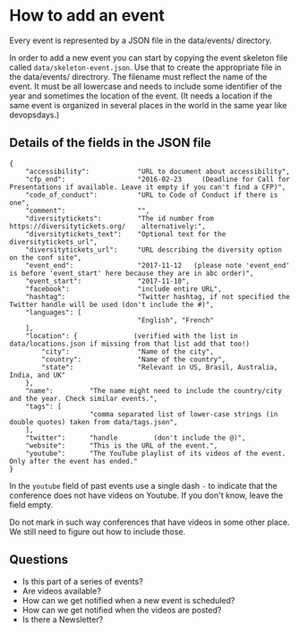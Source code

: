 # How to add an event

Every event is represented by a JSON file in the data/events/ directory.

In order to add a new event you can start by copying the event skeleton file called `data/skeleton-event.json`.
Use that to create the appropriate file in the data/events/ directrory. The filename must reflect the name of the event.
It must be all lowercase and needs to include some identifier of the year and sometimes the location of the event.
(It needs a location if the same event is organized in several places in the world in the same year like devopsdays.)

## Details of the fields in the JSON file

```
{
    "accessibility":            "URL to document about accessibility",
    "cfp_end":                  "2016-02-23     (Deadline for Call for Presentations if available. Leave it empty if you can't find a CFP)",
    "code_of_conduct":          "URL to Code of Conduct if there is one",
    "comment":                  "",
    "diversitytickets":         "The id number from https://diversitytickets.org/    alternatively:",
    "diversitytickets_text":    "Optional text for the diversitytickets_url",
    "diversitytickets_url":     "URL describing the diversity option on the conf site",
    "event_end":                "2017-11-12   (please note 'event_end' is before 'event_start' here because they are in abc order)",
    "event_start":              "2017-11-10",
    "facebook":                 "include entire URL",
    "hashtag":                  "Twitter hashtag, if not specified the Twitter handle will be used (don't include the #)",
    "languages": [
                                "English", "French"
    ],
    "location": {              (verified with the list in data/locations.json if missing from that list add that too!)
        "city":                 "Name of the city",
        "country":              "Name of the country",
        "state":                "Relevant in US, Brasil, Australia, India, and UK"
    },
    "name":         "The name might need to include the country/city and the year. Check similar events.",
    "tags": [
                    "comma separated list of lower-case strings (in double quotes) taken from data/tags.json",
    ],
    "twitter":      "handle         (don't include the @)",
    "website":      "This is the URL of the event.",
    "youtube":      "The YouTube playlist of its videos of the event. Only after the event has ended."
}
```

In the `youtube` field of past events use a single dash `-` to indicate that the conference does not have videos on Youtube.
If you don't know, leave the field empty.

Do not mark in such way conferences that have videos in some other place. We still need to figure out how to include
those.


Questions
------------------
* Is this part of a series of events?
* Are videos available?
* How can we get notified when a new event is scheduled?
* How can we get notified when the videos are posted?
* Is there a Newsletter?
